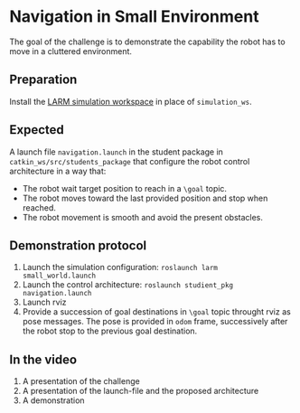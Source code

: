 # Navigation in Small Environment

The goal of the challenge is to demonstrate the capability the robot has to move in a cluttered environment.

## Preparation 

Install the [LARM simulation workspace](https://github.com/ceri-num/LARM-RDS-Simulation-WS) in place of `simulation_ws`.

## Expected

A launch file `navigation.launch` in the student package in `catkin_ws/src/students_package` that configure the robot control architecture in a way that:

* The robot wait target position to reach in a `\goal` topic. 
* The robot moves toward the last provided position and stop when reached.
* The robot movement is smooth and avoid the present obstacles.

## Demonstration protocol

1. Launch the simulation configuration: `roslaunch larm small_world.launch`
2. Launch the control architecture: `roslaunch studient_pkg navigation.launch`
2. Launch rviz
3. Provide a succession of goal destinations in `\goal` topic throught rviz as pose messages. The pose is provided in `odom` frame, successively after the robot stop to the previous goal destination.

## In the video

1. A presentation of the challenge
2. A presentation of the launch-file and the proposed architecture
3. A demonstration
